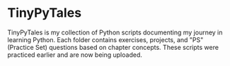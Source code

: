 # TinyPyTales
TinyPyTales is my collection of Python scripts documenting my journey in learning Python. Each folder contains exercises, projects, and "PS" (Practice Set) questions based on chapter concepts. These scripts were practiced earlier and are now being uploaded.
